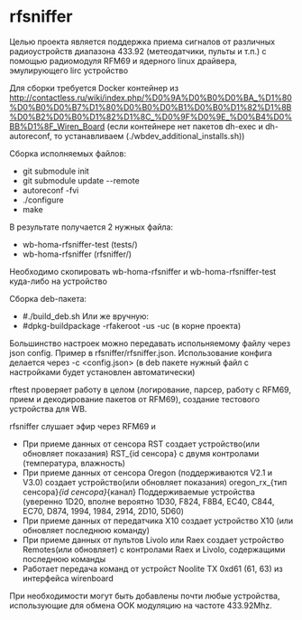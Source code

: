 # rfsniffer
Целью проекта является поддержка приема сигналов от различных радиоустройств диапазона 433.92 (метеодатчики, пульты и т.п.) с помощью радиомодуля RFM69 и ядерного linux драйвера, эмулирующего lirc устройство

Для сборки требуется Docker контейнер из http://contactless.ru/wiki/index.php/%D0%9A%D0%B0%D0%BA_%D1%80%D0%B0%D0%B7%D1%80%D0%B0%D0%B1%D0%B0%D1%82%D1%8B%D0%B2%D0%B0%D1%82%D1%8C_%D0%9F%D0%9E_%D0%B4%D0%BB%D1%8F_Wiren_Board
(если контейнере нет пакетов dh-exec и dh-autoreconf, то устанавливаем (./wbdev_additional_installs.sh)) 

Сборка исполняемых файлов:
- git submodule init
- git submodule update --remote
- autoreconf -fvi  
- ./configure 
- make

В результате получается 2 нужных файла:
- wb-homa-rfsniffer-test (tests/)
- wb-homa-rfsniffer (rfsniffer/)

Необходимо скопировать wb-homa-rfsniffer и wb-homa-rfsniffer-test куда-либо на устройство

Сборка deb-пакета:
- #./build_deb.sh
Или же вручную:
- #dpkg-buildpackage -rfakeroot -us -uc (в корне проекта)

Большинство настроек можно передавать испольняемому файлу через json config. Пример в rfsniffer/rfsniffer.json. Использование конфига делается через -c <config.json>
(в deb пакете нужный файл с настройками будет установлен автоматически)

rftest проверяет работу в целом (логирование, парсер, работу с RFM69, прием и декодирование пакетов от RFM69), создание тестового устройства для WB.

rfsniffer слушает эфир через RFM69 и 
- При приеме данных от сенсора RST создает устройство(или обновляет показания) RST_{id сенсора} с двумя контролами (температура, влажность)
- При приеме данных от сенсора Oregon (поддерживаются V2.1 и V3.0) создает устройство(или обновляет показания) oregon_rx_{тип сенсора}_{id сенсора}_{канал} 
    Поддерживаемые устройства (уверенно 1D20, вполне вероятно 1D30, F824, F8B4, EC40, C844, EC70, D874, 1994, 1984, 2914, 2D10, 5D60)
- При приеме данных от передатчика X10 создает устройство X10 (или обновляет последнюю команду)
- При приеме данных от пультов Livolo или Raex создает устройство Remotes(или обновляет) с контролами Raex и Livolo, содержащими последнюю команды
- Работает передача команд от устройст Noolite TX 0xd61 (61, 63) из интерфейса wirenboard

При необходимости могут быть добавлены почти любые устройства, использующие для обмена OOK модуляцию на частоте 433.92Mhz. 
